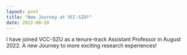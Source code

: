 ```yaml
---
layout: post
title: "New Journey at VCC-SZU!"
date: 2022-08-20
---
```


I have joined VCC-SZU as a tenure-track Assistant Professor in August 2022. A new Journey to more exciting research experiences! 

